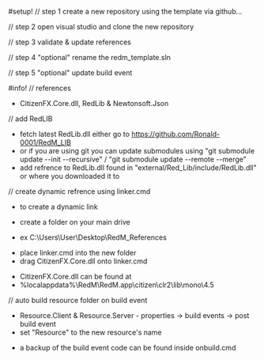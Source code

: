 #setup!
// step 1
create a new repository using the template via github...

// step 2
open visual studio and clone the new repository

// step 3
validate & update references

// step 4 "optional"
rename the redm_template.sln

// step 5 "optional"
update build event

#info!
// references
- CitizenFX.Core.dll, RedLib & Newtonsoft.Json

// add RedLIB
- fetch latest RedLib.dll either go to https://github.com/Ronald-0001/RedM_LIB
- or if you are using git you can update submodules using "git submodule update --init --recursive" / "git submodule update --remote --merge"
- add refrence to RedLib.dll found in "external/Red_Lib/include/RedLib.dll" or where you downloaded it to

// create dynamic refrence using linker.cmd
* to create a dynamic link
- create a folder on your main drive
* ex C:\Users\User\Desktop\RedM_References
- place linker.cmd into the new folder
- drag CitizenFX.Core.dll onto linker.cmd
* CitizenFX.Core.dll can be found at
* %localappdata%\RedM\RedM.app\citizen\clr2\lib\mono\4.5

// auto build resource folder on build event
- Resource.Client & Resource.Server - properties -> build events -> post build event
- set "Resource" to the new resource's name
* a backup of the build event code can be found inside onbuild.cmd